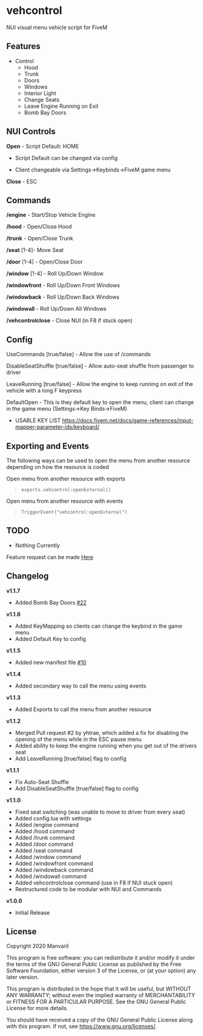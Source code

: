 # vehcontrol

NUI visual menu vehicle script for FiveM

## Features

* Control
    - Hood
    - Trunk
    - Doors
    - Windows
    - Interior Light
    - Change Seats
    - Leave Engine Running on Exit
    - Bomb Bay Doors

## NUI Controls

**Open** - Script Default: HOME

- Script Default can be changed via config

- Client changeable via Settings->Keybinds->FiveM game menu

**Close** - ESC

## Commands

**/engine** - Start/Stop Vehicle Engine

**/hood** - Open/Close Hood

**/trunk** - Open/Close Trunk

**/seat** [1-4]- Move Seat

**/door** [1-4] - Open/Close Door

**/window** [1-4] - Roll Up/Down Window

**/windowfront** - Roll Up/Down Front Windows

**/windowback** - Roll Up/Down Back Windows

**/windowall** - Roll Up/Down All Windows

**/vehcontrolclose** - Close NUI (in F8 if stuck open)

## Config
UseCommands [true/false] - Allow the use of /commands

DisableSeatShuffle [true/false] - Allow auto-seat shuffle from passenger to driver

LeaveRunning [true/false] - Allow the engine to keep running on exit of the vehicle with a long F keypress

DefaultOpen - This is they default key to open the menu, client can change in the game menu (Settings->Key Binds->FiveM)

- USABLE KEY LIST https://docs.fivem.net/docs/game-references/input-mapper-parameter-ids/keyboard/

## Exporting and Events

The following ways can be used to open the menu from another resource depending on how the resource is coded

Open menu from another resource with exports
>```exports.vehcontrol:openExternal()```

Open menu from another resource with events
>```TriggerEvent("vehcontrol:openExternal")```

## TODO

- Nothing Currently

Feature request can be made [Here](https://github.com/Manvaril/vehcontrol/issues/new/choose)

## Changelog

**v1.1.7**
- Added Bomb Bay Doors [#22](https://github.com/Manvaril/vehcontrol/issues/22)

**v1.1.6**
- Added KeyMapping so clients can change the keybind in the game menu
- Added Default Key to config

**v1.1.5**
- Added new manifest file [#10](https://github.com/Manvaril/vehcontrol/issues/10)

**v1.1.4**
- Added secondary way to call the menu using events

**v1.1.3**
- Added Exports to call the menu from another resource

**v1.1.2**
- Merged Pull request #2 by yhtrae, which added a fix for disabling the opening of the menu while in the ESC pause menu
- Added ability to keep the engine running when you get out of the drivers seat
- Add LeaveRunning [true/false] flag to config

**v1.1.1**
- Fix Auto-Seat Shuffle
- Add DisableSeatShuffle [true/false] flag to config

**v1.1.0**
- Fixed seat switching (was unable to move to driver from every seat)
- Added config.lua with settings
- Added /engine command
- Added /hood command
- Added /trunk command
- Added /door command
- Added /seat command
- Added /window command
- Added /windowfront command
- Added /windowback command
- Added /windowall command
- Added vehcontrolclose command (use in F8 if NUI stuck open)
- Restructured code to be modular with NUI and Commands

**v1.0.0**
- Initial Release

## License

Copyright 2020 Manvaril

This program is free software: you can redistribute it and/or modify
it under the terms of the GNU General Public License as published by
the Free Software Foundation, either version 3 of the License, or
(at your option) any later version.

This program is distributed in the hope that it will be useful,
but WITHOUT ANY WARRANTY; without even the implied warranty of
MERCHANTABILITY or FITNESS FOR A PARTICULAR PURPOSE.  See the
GNU General Public License for more details.

You should have received a copy of the GNU General Public License
along with this program.  If not, see <https://www.gnu.org/licenses/>.

